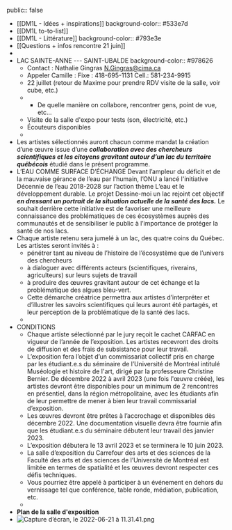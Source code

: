 public:: false

- [[DM1L - Idées + inspirations]]
  background-color:: #533e7d
- [[DM1L to-to-list]]
- [[DM1L - Littérature]]
  background-color:: #793e3e
- [[Questions + infos rencontre 21 juin]]
-
- LAC SAINTE-ANNE --- SAINT-UBALDE
  background-color:: #978626
	- Contact : Nathalie Gingras [N.Gingras@cima.ca](mailto:N.Gingras@cima.ca)
	- Appeler Camille : Fixe : 418-695-1131 Cell.: 581-234-9915
	- 22 juillet (retour de Maxime pour prendre RDV visite de la salle, voir cube, etc.)
	-
		- De quelle manière on collabore, rencontrer gens, point de vue, etc...
	- Visite de la salle d'expo pour tests (son, électricité, etc.)
	- Écouteurs disponibles
	-
- Les artistes sélectionnés auront chacun comme mandat la création d’une œuvre issue d’une *__collaboration avec des chercheurs scientifiques et les citoyens gravitant autour d’un lac du territoire québécois__* étudié dans le présent programme.
- L’EAU COMME SURFACE D’ÉCHANGE
  Devant l’ampleur du déficit et de la mauvaise gérance de l’eau par l’humain, l’ONU a lancé l'initiative Décennie de l’eau 2018-2028 sur l’action thème L’eau et le développement durable. Le projet Dessine-moi un lac rejoint cet objectif *__en dressant un portrait de la situation actuelle de la santé des lacs.__* Le souhait derrière cette initiative est de favoriser une meilleure connaissance des problématiques de ces écosystèmes auprès des communautés et de sensibiliser le public à l’importance de protéger la santé de nos lacs.
- Chaque artiste retenu sera jumelé à un lac, des quatre coins du Québec. Les artistes seront invités à :
	- pénétrer tant au niveau de l’histoire de l’écosystème que de l’univers des chercheurs
	- à dialoguer avec différents acteurs (scientifiques, riverains, agriculteurs) sur leurs sujets de travail
	- à produire des œuvres gravitant autour de cet échange et la problématique des algues bleu-vert.
	- Cette démarche créatrice permettra aux artistes d’interpréter et d’illustrer les savoirs scientifiques qui leurs auront été partagés, et leur perception de la problématique de la santé des lacs.
	-
- CONDITIONS
	- Chaque artiste sélectionné par le jury reçoit le cachet CARFAC en vigueur de l’année de l’exposition. Les artistes recevront des droits de diffusion et des frais de subsistance pour leur travail.
	- L’exposition fera l’objet d’un commissariat collectif pris en charge par les étudiant.e.s du séminaire de l’Université de Montréal intitulé Muséologie et histoire de l'art, dirigé par la professeure Christine Bernier. De décembre 2022 à avril 2023 (une fois l'œuvre créée), les artistes devront être disponibles pour un minimum de 2 rencontres en présentiel, dans la région métropolitaine, avec les étudiants afin de leur permettre de mener à bien leur travail commissarial d’exposition.
	- Les œuvres devront être prêtes à l’accrochage et disponibles dès décembre 2022. Une documentation visuelle devra être fournie afin que les étudiant.e.s du séminaire débutent leur travail dès janvier 2023.
	- L’exposition débutera le 13 avril 2023 et se terminera le 10 juin 2023.
	- La salle d’exposition du Carrefour des arts et des sciences de la Faculté des arts et des sciences de l’Université de Montréal est limitée en termes de spatialité et les œuvres devront respecter ces défis techniques.
	- Vous pourriez être appelé à participer à un événement en dehors du vernissage tel que conférence, table ronde, médiation, publication, etc.
	-
- __Plan de la salle d'exposition__
- ![Capture d’écran, le 2022-06-21 à 11.31.41.png](../assets/Capture_d’écran,_le_2022-06-21_à_11.31.41_1655825515675_0.png)